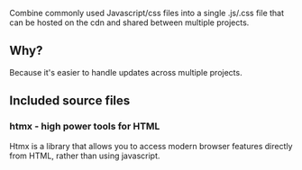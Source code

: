 Combine commonly used Javascript/css files into a single .js/.css file that can be hosted on the cdn and shared between multiple projects.

## Why?

Because it's easier to handle updates across multiple projects.

## Included source files

### htmx - high power tools for HTML

Htmx is a library that allows you to access modern browser features directly from HTML, rather than using javascript.



